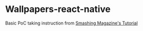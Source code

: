 # Wallpapers-react-native

Basic PoC taking instruction from [Smashing Magazine's Tutorial](https://www.smashingmagazine.com/2016/04/how-to-build-your-first-ios-app-with-javascript/)
